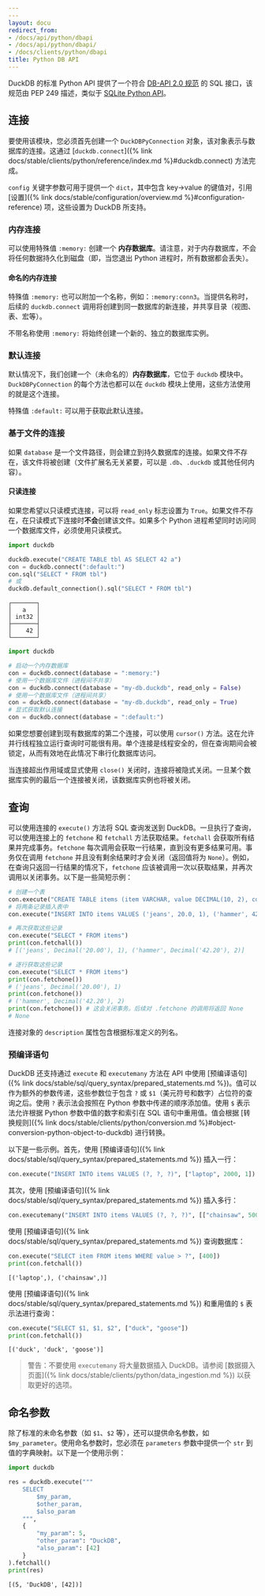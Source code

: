 ```yaml
---
---
layout: docu
redirect_from:
- /docs/api/python/dbapi
- /docs/api/python/dbapi/
- /docs/clients/python/dbapi
title: Python DB API
---
```


DuckDB 的标准 Python API 提供了一个符合 [DB-API 2.0 规范](https://www.python.org/dev/peps/pep-0249/) 的 SQL 接口，该规范由 PEP 249 描述，类似于 [SQLite Python API](https://docs.python.org/3.7/library/sqlite3.html)。

## 连接

要使用该模块，您必须首先创建一个 `DuckDBPyConnection` 对象，该对象表示与数据库的连接。这通过 [`duckdb.connect`]({% link docs/stable/clients/python/reference/index.md %}#duckdb.connect) 方法完成。

`config` 关键字参数可用于提供一个 `dict`，其中包含 key->value 的键值对，引用 [设置]({% link docs/stable/configuration/overview.md %}#configuration-reference) 项，这些设置为 DuckDB 所支持。

### 内存连接

可以使用特殊值 `:memory:` 创建一个 **内存数据库**。请注意，对于内存数据库，不会将任何数据持久化到磁盘（即，当您退出 Python 进程时，所有数据都会丢失）。

#### 命名的内存连接

特殊值 `:memory:` 也可以附加一个名称，例如：`:memory:conn3`。当提供名称时，后续的 `duckdb.connect` 调用将创建到同一数据库的新连接，并共享目录（视图、表、宏等）。

不带名称使用 `:memory:` 将始终创建一个新的、独立的数据库实例。

### 默认连接

默认情况下，我们创建一个（未命名的）**内存数据库**，它位于 `duckdb` 模块中。`DuckDBPyConnection` 的每个方法也都可以在 `duckdb` 模块上使用，这些方法使用的就是这个连接。

特殊值 `:default:` 可以用于获取此默认连接。

### 基于文件的连接

如果 `database` 是一个文件路径，则会建立到持久数据库的连接。如果文件不存在，该文件将被创建（文件扩展名无关紧要，可以是 `.db`、`.duckdb` 或其他任何内容）。

#### 只读连接

如果您希望以只读模式连接，可以将 `read_only` 标志设置为 `True`。如果文件不存在，在只读模式下连接时**不会**创建该文件。如果多个 Python 进程希望同时访问同一个数据库文件，必须使用只读模式。

```python
import duckdb

duckdb.execute("CREATE TABLE tbl AS SELECT 42 a")
con = duckdb.connect(":default:")
con.sql("SELECT * FROM tbl")
# 或
duckdb.default_connection().sql("SELECT * FROM tbl")
```

```text
┌───────┐
│   a   │
│ int32 │
├───────┤
│    42 │
└───────┘
```

```python
import duckdb

# 启动一个内存数据库
con = duckdb.connect(database = ":memory:")
# 使用一个数据库文件（进程间不共享）
con = duckdb.connect(database = "my-db.duckdb", read_only = False)
# 使用一个数据库文件（进程间共享）
con = duckdb.connect(database = "my-db.duckdb", read_only = True)
# 显式获取默认连接
con = duckdb.connect(database = ":default:")
```

如果您想要创建到现有数据库的第二个连接，可以使用 `cursor()` 方法。这在允许并行线程独立运行查询时可能很有用。单个连接是线程安全的，但在查询期间会被锁定，从而有效地在此情况下串行化数据库访问。

当连接超出作用域或显式使用 `close()` 关闭时，连接将被隐式关闭。一旦某个数据库实例的最后一个连接被关闭，该数据库实例也将被关闭。

## 查询

可以使用连接的 `execute()` 方法将 SQL 查询发送到 DuckDB。一旦执行了查询，可以使用连接上的 `fetchone` 和 `fetchall` 方法获取结果。`fetchall` 会获取所有结果并完成事务。`fetchone` 每次调用会获取一行结果，直到没有更多结果可用。事务仅在调用 `fetchone` 并且没有剩余结果时才会关闭（返回值将为 `None`）。例如，在查询只返回一行结果的情况下，`fetchone` 应该被调用一次以获取结果，并再次调用以关闭事务。以下是一些简短示例：

```python
# 创建一个表
con.execute("CREATE TABLE items (item VARCHAR, value DECIMAL(10, 2), count INTEGER)")
# 将两条记录插入表中
con.execute("INSERT INTO items VALUES ('jeans', 20.0, 1), ('hammer', 42.2, 2)")

# 再次获取这些记录
con.execute("SELECT * FROM items")
print(con.fetchall())
# [('jeans', Decimal('20.00'), 1), ('hammer', Decimal('42.20'), 2)]

# 逐行获取这些记录
con.execute("SELECT * FROM items")
print(con.fetchone())
# ('jeans', Decimal('20.00'), 1)
print(con.fetchone())
# ('hammer', Decimal('42.20'), 2)
print(con.fetchone()) # 这会关闭事务。后续对 .fetchone 的调用将返回 None
# None
```

连接对象的 `description` 属性包含根据标准定义的列名。

### 预编译语句

DuckDB 还支持通过 `execute` 和 `executemany` 方法在 API 中使用 [预编译语句]({% link docs/stable/sql/query_syntax/prepared_statements.md %})。值可以作为额外的参数传递，这些参数位于包含 `?` 或 `$1`（美元符号和数字）占位符的查询之后。使用 `?` 表示法会按照在 Python 参数中传递的顺序添加值。使用 `$` 表示法允许根据 Python 参数中值的数字和索引在 SQL 语句中重用值。值会根据 [转换规则]({% link docs/stable/clients/python/conversion.md %}#object-conversion-python-object-to-duckdb) 进行转换。

以下是一些示例。首先，使用 [预编译语句]({% link docs/stable/sql/query_syntax/prepared_statements.md %}) 插入一行：

```python
con.execute("INSERT INTO items VALUES (?, ?, ?)", ["laptop", 2000, 1])
```

其次，使用 [预编译语句]({% link docs/stable/sql/query_syntax/prepared_statements.md %}) 插入多行：

```python
con.executemany("INSERT INTO items VALUES (?, ?, ?)", [["chainsaw", 500, 10], ["iphone", 300, 2]] )
```

使用 [预编译语句]({% link docs/stable/sql/query_syntax/prepared_statements.md %}) 查询数据库：

```python
con.execute("SELECT item FROM items WHERE value > ?", [400])
print(con.fetchall())
```

```text
[('laptop',), ('chainsaw',)]
```

使用 [预编译语句]({% link docs/stable/sql/query_syntax/prepared_statements.md %}) 和重用值的 `$` 表示法进行查询：

```python
con.execute("SELECT $1, $1, $2", ["duck", "goose"])
print(con.fetchall())
```

```text
[('duck', 'duck', 'goose')]
```

> 警告：不要使用 `executemany` 将大量数据插入 DuckDB。请参阅 [数据摄入页面]({% link docs/stable/clients/python/data_ingestion.md %}) 以获取更好的选项。

## 命名参数

除了标准的未命名参数（如 `$1`、`$2` 等），还可以提供命名参数，如 `$my_parameter`。使用命名参数时，您必须在 `parameters` 参数中提供一个 `str` 到值的字典映射。以下是一个使用示例：

```python
import duckdb

res = duckdb.execute("""
    SELECT
        $my_param,
        $other_param,
        $also_param
    """,
    {
        "my_param": 5,
        "other_param": "DuckDB",
        "also_param": [42]
    }
).fetchall()
print(res)
```

```text
[(5, 'DuckDB', [42])]
```